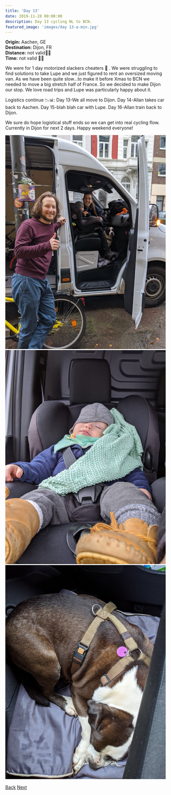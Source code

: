 ```yaml
---
title: 'Day 13'
date: 2019-11-28 00:00:00
description: Day 13 cycling NL to BCN.
featured_image: 'images/day 13-a-min.jpg'
---
```

<b>Origin:</b> Aachen, GE <br>
<b>Destination:</b> Dijon, FR <br>
<b>Distance:</b> not valid🚙🚐 <br>
<b>Time:</b> not valid 🚗🚚 <br>

We were for 1 day motorized slackers cheaters 🙈 . We were struggling to find solutions to take Lupe and we just figured to rent an oversized moving van. As we have been quite slow...to make it before Xmas to BCN we needed to move a big stretch half of France. So we decided to make Dijon our stop. We love road trips and Lupe was particularly happy about it.

Logistics continue 📉📊: Day 13-We all move to Dijon. Day 14-Allan takes car back to Aachen. Day 15-blah blah car with Lupe. Day 16-Allan train back to Dijon.

We sure do hope logistical stuff ends so we can get into real cycling flow. Currently in Dijon for next 2 days. Happy weekend everyone!

<div class="gallery" data-columns="2">
	<img src="/images/day 13-a-min.jpg">
	<img src="/images/day 13-b-min.jpg">
	<img src="/images/day 13-c-min.jpg">
</div>

<a href="https://allanpcampbell.github.io/blog/day-11-12" class="button button--large">Back</a>
<a href="https://allanpcampbell.github.io/blog/day-14-17" class="button button--large">Next</a>

